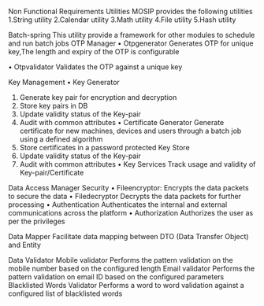 Non Functional Requirements
Utilities
MOSIP provides the following utilities
1.String utility
2.Calendar utility
3.Math utility
4.File utility
5.Hash utility

Batch-spring 
This utility provide a framework for other modules to schedule and run batch jobs
OTP Manager	
•	Otpgenerator
Generates OTP for unique key,The length and expiry of the OTP is configurable

•	Otpvalidator
Validates the OTP against a unique key

Key Management
•	Key Generator

1. Generate key pair for encryption and decryption 
2. Store key pairs in DB 
3. Update validity status of the Key-pair
4. Audit with common attributes
•	Certificate Generator
Generate certificate for new machines, devices and users through a batch job using a defined algorithm
2. Store certificates in a password protected Key Store
3. Update validity status of the Key-pair
4. Audit with common attributes
•	Key Services
Track usage and validity of Key-pair/Certificate

Data Access Manager
Security
•	Fileencryptor:
Encrypts the data packets to secure the data
•	Filedecryptor
Decrypts the data packets for further processing
•	Authentication
Authenticates the internal and external communications across the platform
•	Authorization
Authorizes the user as per the privileges

Data Mapper
Facilitate data mapping between DTO (Data Transfer Object) and Entity 

Data Validator
Mobile validator
Performs the pattern validation on the mobile number based on the configured length
Email validator
Performs the pattern validation on email ID based on the configured parameters
Blacklisted Words Validator
Performs a word to word validation against a configured list of blacklisted words

